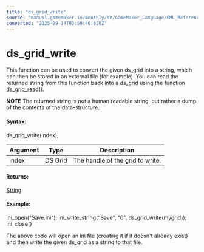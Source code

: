 ```yaml
---
title: "ds_grid_write"
source: "manual.gamemaker.io/monthly/en/GameMaker_Language/GML_Reference/Data_Structures/DS_Grids/ds_grid_write.htm"
converted: "2025-09-14T03:59:46.650Z"
---
```


# ds\_grid\_write

This function can be used to convert the given ds\_grid into a string, which can then be stored in an external file (for example). You can read the returned string from this function back into a ds\_grid using the function [ds\_grid\_read()](ds_grid_read.md).

**NOTE** The returned string is not a human readable string, but rather a dump of the contents of the data-structure.

#### Syntax:

ds\_grid\_write(index);

| Argument | Type | Description |
| --- | --- | --- |
| index | DS Grid | The handle of the grid to write. |

#### Returns:

[String](../../../../../../../GameMaker_Language/GML_Overview/Data_Types.md)

#### Example:

ini\_open("Save.ini");
ini\_write\_string("Save", "0", ds\_grid\_write(mygrid));
ini\_close()

The above code will open an ini file (creating it if it doesn't already exist) and then write the given ds\_grid as a string to that file.
